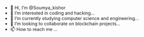 - 👋 Hi, I’m @Soumya_kishor
- 👀 I’m interested in coding and hacking...
- 🌱 I’m currently studying computer science and engineering...
- 💞️ I’m looking to collaborate on blockchain projects...
- 📫 How to reach me ...

<!---
Soumya1907/Soumya1907 is a ✨ special ✨ repository because its `README.md` (this file) appears on your GitHub profile.
You can click the Preview link to take a look at your changes.
--->
